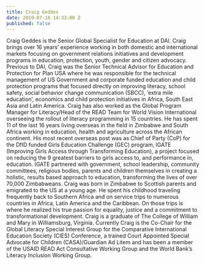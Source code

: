 ```yaml
---
title: Craig Geddes
date: 2019-07-16 14:33:00 Z
published: false
---
```


Craig Geddes is the Senior Global Specialist for Education at DAI. Craig brings over 16 years’ experience working in both domestic and international markets focusing on government relations initiatives and development programs in education, protection, youth, gender and citizen advocacy.
Previous to DAI, Craig was the Senior Technical Advisor for Education and Protection for Plan USA where he was responsible for the technical management of US Government and corporate funded education and child protection programs that focused directly on improving literacy, school safety, social behavior change communication (SBCC), ‘extra mile education’, economics and child protection initiatives in Africa, South East Asia and Latin America.  Craig has also worked as the Global Program Manager for Literacy/Head of the READ Team for World Vision International overseeing the rollout of literacy programming in 15 countries. He has spent 11 of the last 16 years living overseas in the field in Zimbabwe and South Africa working in education, health and agriculture across the African continent. His most recent overseas post was as Chief of Party (CoP) for the DfID funded Girls Education Challenge (GEC) program, IGATE (Improving Girls Access through Transforming Education), a project focused on reducing the 9 greatest barriers to girls access to, and performance in, education. IGATE partnered with government, school leadership, community committees, religious bodies, parents and children themselves in creating a holistic, results based approach to education, transforming the lives of over 70,000 Zimbabweans. 
Craig was born in Zimbabwe to Scottish parents and emigrated to the US at a young age. He spent his childhood traveling frequently back to Southern Africa and on service trips to numerous countries in Africa, Latin America and the Caribbean. On those trips is where he realized his true passion for equality, justice and a commitment to transformational development.  Craig is a graduate of The College of William and Mary in Williamsburg, Virginia. 
Currently Craig is the Co-Chair for the Global Literacy Special Interest Group for the Comparative International Education Society (CIES) Conference, a trained Court Appointed Special Advocate for Children (CASA)/Guardian Ad Litem and has been a member of the USAID READ Act Consultative Working Group and the World Bank’s Literacy Inclusion Working Group. 
